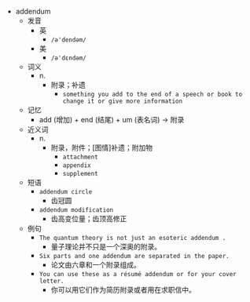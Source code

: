- addendum
  - 发音
    - 英
      - `/ə'dendəm/`
    - 美
      - `/ə'dɛndəm/`
  - 词义
    - n.
      - 附录；补遗
        - `something you add to the end of a speech or book to change it or give more information`
  - 记忆
    - add (增加) + end (结尾) + um (表名词) → 附录
  - 近义词
    - n.
      - 附录，附件；[图情]补遗；附加物
        - `attachment`
        - `appendix`
        - `supplement`
  - 短语
    - `addendum circle`
      - 齿冠圆 
    - `addendum modification`
      - 齿高变位量；齿顶高修正 
  - 例句
    - `The quantum theory is not just an esoteric addendum .`
      - 量子理论并不只是一个深奥的附录。
    - `Six parts and one addendum are separated in the paper.`
      - 论文由六章和一个附录组成。
    - `You can use these as a résumé addendum or for your cover letter.`
      - 你可以用它们作为简历附录或者用在求职信中。

